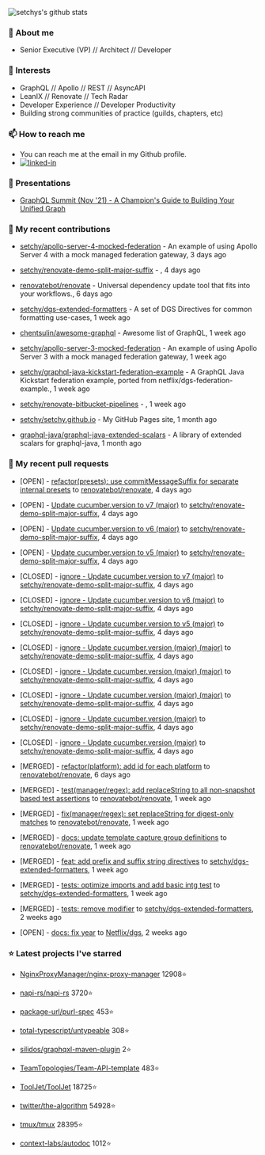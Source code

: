 <p align="left">
  <img src="https://github-readme-stats.vercel.app/api?username=setchy&show_icons=true&theme=algolia&count_private=true" alt="setchys's github stats">
</p>

### 📖 About me

- Senior Executive (VP) // Architect // Developer

### 🔭 Interests

- GraphQL // Apollo // REST // AsyncAPI
- LeanIX // Renovate // Tech Radar
- Developer Experience // Developer Productivity
- Building strong communities of practice (guilds, chapters, etc)

### 📫 How to reach me

- You can reach me at the email in my Github profile.
- [<img alt="linked-in" src="https://img.shields.io/badge/linkedin-%230077B5.svg?&style=for-the-badge&logo=linkedin&logoColor=white" />](https://www.linkedin.com/in/adamsetch)

### 🎤 Presentations

- [GraphQL Summit (Nov '21) - A Champion's Guide to Building Your Unified Graph](https://www.apollographql.com/events/roundtable/graphql-summit-november-2021/a-champions-guide-to-building-your-unified-graph)

### 🚀 My recent contributions



- [setchy/apollo-server-4-mocked-federation](https://github.com/setchy/apollo-server-4-mocked-federation) - An example of using Apollo Server 4 with a mock managed federation gateway, 3 days ago

- [setchy/renovate-demo-split-major-suffix](https://github.com/setchy/renovate-demo-split-major-suffix) - , 4 days ago

- [renovatebot/renovate](https://github.com/renovatebot/renovate) - Universal dependency update tool that fits into your workflows., 6 days ago

- [setchy/dgs-extended-formatters](https://github.com/setchy/dgs-extended-formatters) - A set of DGS Directives for common formatting use-cases, 1 week ago

- [chentsulin/awesome-graphql](https://github.com/chentsulin/awesome-graphql) - Awesome list of GraphQL, 1 week ago

- [setchy/apollo-server-3-mocked-federation](https://github.com/setchy/apollo-server-3-mocked-federation) - An example of using Apollo Server 3 with a mock managed federation gateway, 1 week ago

- [setchy/graphql-java-kickstart-federation-example](https://github.com/setchy/graphql-java-kickstart-federation-example) - A GraphQL Java Kickstart federation example, ported from netflix/dgs-federation-example., 1 week ago

- [setchy/renovate-bitbucket-pipelines](https://github.com/setchy/renovate-bitbucket-pipelines) - , 1 week ago

- [setchy/setchy.github.io](https://github.com/setchy/setchy.github.io) - My GitHub Pages site, 1 month ago

- [graphql-java/graphql-java-extended-scalars](https://github.com/graphql-java/graphql-java-extended-scalars) - A library of extended scalars for graphql-java, 1 month ago

### 🎉 My recent pull requests



- [OPEN] - [refactor(presets): use commitMessageSuffix for separate internal presets](https://github.com/renovatebot/renovate/pull/21454) to [renovatebot/renovate](https://github.com/renovatebot/renovate), 4 days ago

- [OPEN] - [Update cucumber.version to v7 (major)](https://github.com/setchy/renovate-demo-split-major-suffix/pull/23) to [setchy/renovate-demo-split-major-suffix](https://github.com/setchy/renovate-demo-split-major-suffix), 4 days ago

- [OPEN] - [Update cucumber.version to v6 (major)](https://github.com/setchy/renovate-demo-split-major-suffix/pull/22) to [setchy/renovate-demo-split-major-suffix](https://github.com/setchy/renovate-demo-split-major-suffix), 4 days ago

- [OPEN] - [Update cucumber.version to v5 (major)](https://github.com/setchy/renovate-demo-split-major-suffix/pull/21) to [setchy/renovate-demo-split-major-suffix](https://github.com/setchy/renovate-demo-split-major-suffix), 4 days ago

- [CLOSED] - [ignore - Update cucumber.version to v7 (major)](https://github.com/setchy/renovate-demo-split-major-suffix/pull/20) to [setchy/renovate-demo-split-major-suffix](https://github.com/setchy/renovate-demo-split-major-suffix), 4 days ago

- [CLOSED] - [ignore - Update cucumber.version to v6 (major)](https://github.com/setchy/renovate-demo-split-major-suffix/pull/19) to [setchy/renovate-demo-split-major-suffix](https://github.com/setchy/renovate-demo-split-major-suffix), 4 days ago

- [CLOSED] - [ignore - Update cucumber.version to v5 (major)](https://github.com/setchy/renovate-demo-split-major-suffix/pull/18) to [setchy/renovate-demo-split-major-suffix](https://github.com/setchy/renovate-demo-split-major-suffix), 4 days ago

- [CLOSED] - [ignore - Update cucumber.version (major) (major)](https://github.com/setchy/renovate-demo-split-major-suffix/pull/17) to [setchy/renovate-demo-split-major-suffix](https://github.com/setchy/renovate-demo-split-major-suffix), 4 days ago

- [CLOSED] - [ignore - Update cucumber.version (major) (major)](https://github.com/setchy/renovate-demo-split-major-suffix/pull/16) to [setchy/renovate-demo-split-major-suffix](https://github.com/setchy/renovate-demo-split-major-suffix), 4 days ago

- [CLOSED] - [ignore - Update cucumber.version (major) (major)](https://github.com/setchy/renovate-demo-split-major-suffix/pull/15) to [setchy/renovate-demo-split-major-suffix](https://github.com/setchy/renovate-demo-split-major-suffix), 4 days ago

- [CLOSED] - [ignore - Update cucumber.version (major)](https://github.com/setchy/renovate-demo-split-major-suffix/pull/12) to [setchy/renovate-demo-split-major-suffix](https://github.com/setchy/renovate-demo-split-major-suffix), 4 days ago

- [CLOSED] - [ignore - Update cucumber.version (major)](https://github.com/setchy/renovate-demo-split-major-suffix/pull/11) to [setchy/renovate-demo-split-major-suffix](https://github.com/setchy/renovate-demo-split-major-suffix), 4 days ago

- [MERGED] - [refactor(platform): add id for each platform](https://github.com/renovatebot/renovate/pull/21405) to [renovatebot/renovate](https://github.com/renovatebot/renovate), 6 days ago

- [MERGED] - [test(manager/regex): add replaceString to all non-snapshot based test assertions](https://github.com/renovatebot/renovate/pull/21380) to [renovatebot/renovate](https://github.com/renovatebot/renovate), 1 week ago

- [MERGED] - [fix(manager/regex): set replaceString for digest-only matches](https://github.com/renovatebot/renovate/pull/21370) to [renovatebot/renovate](https://github.com/renovatebot/renovate), 1 week ago

- [MERGED] - [docs: update template capture group definitions](https://github.com/renovatebot/renovate/pull/21311) to [renovatebot/renovate](https://github.com/renovatebot/renovate), 1 week ago

- [MERGED] - [feat: add prefix and suffix string directives](https://github.com/setchy/dgs-extended-formatters/pull/90) to [setchy/dgs-extended-formatters](https://github.com/setchy/dgs-extended-formatters), 1 week ago

- [MERGED] - [tests: optimize imports and add basic intg test](https://github.com/setchy/dgs-extended-formatters/pull/89) to [setchy/dgs-extended-formatters](https://github.com/setchy/dgs-extended-formatters), 1 week ago

- [MERGED] - [tests: remove modifier](https://github.com/setchy/dgs-extended-formatters/pull/87) to [setchy/dgs-extended-formatters](https://github.com/setchy/dgs-extended-formatters), 2 weeks ago

- [OPEN] - [docs: fix year](https://github.com/Netflix/dgs/pull/132) to [Netflix/dgs](https://github.com/Netflix/dgs), 2 weeks ago

### ⭐ Latest projects I've starred



- [NginxProxyManager/nginx-proxy-manager](https://github.com/NginxProxyManager/nginx-proxy-manager) 12908⭐

- [napi-rs/napi-rs](https://github.com/napi-rs/napi-rs) 3720⭐

- [package-url/purl-spec](https://github.com/package-url/purl-spec) 453⭐

- [total-typescript/untypeable](https://github.com/total-typescript/untypeable) 308⭐

- [silidos/graphqxl-maven-plugin](https://github.com/silidos/graphqxl-maven-plugin) 2⭐

- [TeamTopologies/Team-API-template](https://github.com/TeamTopologies/Team-API-template) 483⭐

- [ToolJet/ToolJet](https://github.com/ToolJet/ToolJet) 18725⭐

- [twitter/the-algorithm](https://github.com/twitter/the-algorithm) 54928⭐

- [tmux/tmux](https://github.com/tmux/tmux) 28395⭐

- [context-labs/autodoc](https://github.com/context-labs/autodoc) 1012⭐


